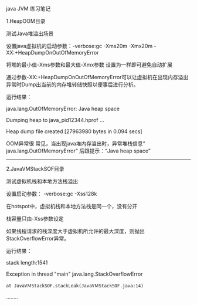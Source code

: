 java JVM 练习笔记

1.HeapOOM目录

测试Java堆溢出场景

设置java虚拟机的启动参数：-verbose:gc -Xms20m -Xmx20m -XX:+HeapDumpOnOutOfMemoryError

将堆的最小值-Xms参数和最大值-Xmx参数 设置为一样即可避免自动扩展

 通过参数-XX:+HeapDumpOnOutOfMemoryError可以让虚拟机在出现内存溢出异常时Dump出当前的内存堆转储快照以便事后进行分析。
 
 运行结果：
 
 java.lang.OutOfMemoryError: Java heap space
 
Dumping heap to java_pid12344.hprof ...

Heap dump file created [27963980 bytes in 0.094 secs]

OOM异常很 常见，当出现java堆内存溢出时，异常堆栈信息“ java.lang.OutOfMemoryError” 后跟提示：“Java heap space”


------------------------------------------------

2.JavaVMStackSOF目录

测试虚拟机栈和本地方法栈溢出

设置启动参数： -verbose:gc -Xss128k

在hotspot中，虚拟机栈和本地方法栈是同一个，没有分开

栈容量只由-Xss参数设定

如果线程请求的栈深度大于虚拟机所允许的最大深度，则抛出StackOverflowError异常。

运行结果：

stack length:1541

Exception in thread "main" java.lang.StackOverflowError

	at JavaVＭStackSOF.stackLeak(JavaVＭStackSOF.java:14)
	
 ........
